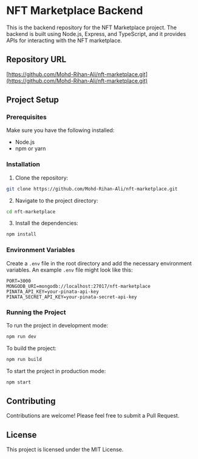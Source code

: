 # NFT Marketplace Backend

This is the backend repository for the NFT Marketplace project. The backend is built using Node.js, Express, and TypeScript, and it provides APIs for interacting with the NFT marketplace.

## Repository URL

[https://github.com/Mohd-Rihan-Ali/nft-marketplace.git](https://github.com/Mohd-Rihan-Ali/nft-marketplace.git)

## Project Setup

### Prerequisites

Make sure you have the following installed:

- Node.js
- npm or yarn

### Installation

1. Clone the repository:

```bash
git clone https://github.com/Mohd-Rihan-Ali/nft-marketplace.git
```

2. Navigate to the project directory:

```bash
cd nft-marketplace
```

3. Install the dependencies:

```bash
npm install
```

### Environment Variables

Create a `.env` file in the root directory and add the necessary environment variables. An example `.env` file might look like this:

```
PORT=3000
MONGODB_URI=mongodb://localhost:27017/nft-marketplace
PINATA_API_KEY=your-pinata-api-key
PINATA_SECRET_API_KEY=your-pinata-secret-api-key
```

### Running the Project

To run the project in development mode:

```bash
npm run dev
```

To build the project:

```bash
npm run build
```

To start the project in production mode:

```bash
npm start
```

## Contributing

Contributions are welcome! Please feel free to submit a Pull Request.

## License

This project is licensed under the MIT License.
